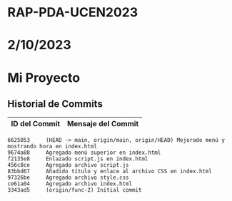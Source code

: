 # RAP-PDA-UCEN2023
# 2/10/2023
# Mi Proyecto


## Historial de Commits

| ID del Commit | Mensaje del Commit |
|---------------|--------------------|
    6625053     (HEAD -> main, origin/main, origin/HEAD) Mejorado menú y mostrando hora en index.html
    9674a88     Agregado menú superior en index.html
    f2135e8     Enlazado script.js en index.html
    456c8ce     Agregado archivo script.js
    83bbd67     Añadido título y enlace al archivo CSS en index.html
    97326be     Agregado archivo style.css
    ce61a04     Agregado archivo index.html
    3343ad5     (origin/func-2) Initial commit